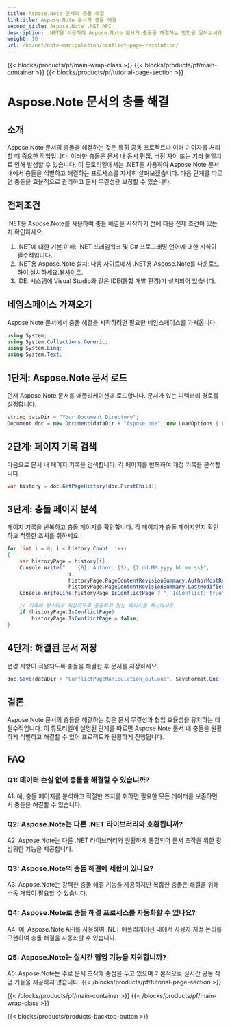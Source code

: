 ```yaml
---
title: Aspose.Note 문서의 충돌 해결
linktitle: Aspose.Note 문서의 충돌 해결
second_title: Aspose.Note .NET API
description: .NET을 사용하여 Aspose.Note 문서의 충돌을 해결하는 방법을 알아보세요. 효율적인 갈등 해결을 위한 단계별 가이드입니다.
weight: 10
url: /ko/net/note-manipulation/conflict-page-resolution/
---
```


{{< blocks/products/pf/main-wrap-class >}}
{{< blocks/products/pf/main-container >}}
{{< blocks/products/pf/tutorial-page-section >}}

# Aspose.Note 문서의 충돌 해결

## 소개

Aspose.Note 문서의 충돌을 해결하는 것은 특히 공동 프로젝트나 여러 기여자를 처리할 때 중요한 작업입니다. 이러한 충돌은 문서 내 동시 편집, 버전 차이 또는 기타 불일치로 인해 발생할 수 있습니다. 이 튜토리얼에서는 .NET을 사용하여 Aspose.Note 문서 내에서 충돌을 식별하고 해결하는 프로세스를 자세히 살펴보겠습니다. 다음 단계를 따르면 충돌을 효율적으로 관리하고 문서 무결성을 보장할 수 있습니다.

## 전제조건

.NET용 Aspose.Note를 사용하여 충돌 해결을 시작하기 전에 다음 전제 조건이 있는지 확인하세요.

1. .NET에 대한 기본 이해: .NET 프레임워크 및 C# 프로그래밍 언어에 대한 지식이 필수적입니다.
2.  .NET용 Aspose.Note 설치: 다음 사이트에서 .NET용 Aspose.Note를 다운로드하여 설치하세요.[웹사이트](https://releases.aspose.com/note/net/).
3. IDE: 시스템에 Visual Studio와 같은 IDE(통합 개발 환경)가 설치되어 있습니다.

## 네임스페이스 가져오기

Aspose.Note 문서에서 충돌 해결을 시작하려면 필요한 네임스페이스를 가져옵니다.

```csharp
using System;
using System.Collections.Generic;
using System.Linq;
using System.Text;
```

## 1단계: Aspose.Note 문서 로드

먼저 Aspose.Note 문서를 애플리케이션에 로드합니다. 문서가 있는 디렉터리 경로를 설정합니다.

```csharp
string dataDir = "Your Document Directory";
Document doc = new Document(dataDir + "Aspose.one", new LoadOptions { LoadHistory = true });
```

## 2단계: 페이지 기록 검색

다음으로 문서 내 페이지 기록을 검색합니다. 각 페이지를 반복하여 개정 기록을 분석합니다.

```csharp
var history = doc.GetPageHistory(doc.FirstChild);
```

## 3단계: 충돌 페이지 분석

페이지 기록을 반복하고 충돌 페이지를 확인합니다. 각 페이지가 충돌 페이지인지 확인하고 적절한 조치를 취하세요.

```csharp
for (int i = 0; i < history.Count; i++)
{
    var historyPage = history[i];
    Console.Write("    {0}. Author: {1}, {2:dd.MM.yyyy hh.mm.ss}",
                    i,
                    historyPage.PageContentRevisionSummary.AuthorMostRecent,
                    historyPage.PageContentRevisionSummary.LastModifiedTime);
    Console.WriteLine(historyPage.IsConflictPage ? ", IsConflict: true" : string.Empty);

    // 기록에 평소대로 저장되도록 충돌하지 않는 페이지를 표시하세요.
    if (historyPage.IsConflictPage)
        historyPage.IsConflictPage = false;
}
```

## 4단계: 해결된 문서 저장

변경 사항이 적용되도록 충돌을 해결한 후 문서를 저장하세요.

```csharp
doc.Save(dataDir + "ConflictPageManipulation_out.one", SaveFormat.One);
```

## 결론

Aspose.Note 문서의 충돌을 해결하는 것은 문서 무결성과 협업 효율성을 유지하는 데 필수적입니다. 이 튜토리얼에 설명된 단계를 따르면 Aspose.Note 문서 내 충돌을 원활하게 식별하고 해결할 수 있어 프로젝트가 원활하게 진행됩니다.

## FAQ

### Q1: 데이터 손실 없이 충돌을 해결할 수 있습니까?

A1: 예, 충돌 페이지를 분석하고 적절한 조치를 취하면 필요한 모든 데이터를 보존하면서 충돌을 해결할 수 있습니다.

### Q2: Aspose.Note는 다른 .NET 라이브러리와 호환됩니까?

A2: Aspose.Note는 다른 .NET 라이브러리와 원활하게 통합되어 문서 조작을 위한 광범위한 기능을 제공합니다.

### Q3: Aspose.Note의 충돌 해결에 제한이 있나요?

A3: Aspose.Note는 강력한 충돌 해결 기능을 제공하지만 복잡한 충돌은 해결을 위해 수동 개입이 필요할 수 있습니다.

### Q4: Aspose.Note로 충돌 해결 프로세스를 자동화할 수 있나요?

A4: 예, Aspose.Note API를 사용하여 .NET 애플리케이션 내에서 사용자 지정 논리를 구현하여 충돌 해결을 자동화할 수 있습니다.

### Q5: Aspose.Note는 실시간 협업 기능을 지원합니까?

A5: Aspose.Note는 주로 문서 조작에 중점을 두고 있으며 기본적으로 실시간 공동 작업 기능을 제공하지 않습니다.
{{< /blocks/products/pf/tutorial-page-section >}}

{{< /blocks/products/pf/main-container >}}
{{< /blocks/products/pf/main-wrap-class >}}

{{< blocks/products/products-backtop-button >}}
